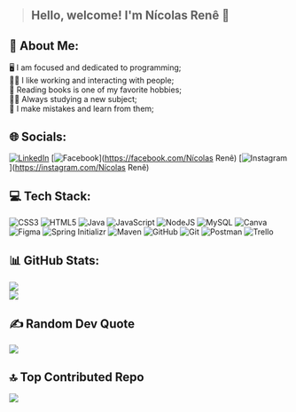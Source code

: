 >## **Hello, welcome! I'm Nícolas Renê** 👋

## 💫 About Me:
🖥️ I am focused and dedicated to programming;<br>🤝🏻 I like working and interacting with people;<br>📖 Reading books is one of my favorite hobbies;<br>💪🏻 Always studying a new subject;<br>🐛 I make mistakes and learn from them;<br>


## 🌐 Socials:
[![LinkedIn](https://img.shields.io/badge/LinkedIn-%230077B5.svg?logo=linkedin&logoColor=white)](https://www.linkedin.com/in/n%C3%ADcolas-ren%C3%AA-tonete-cioccio-8a7a1323b/) [![Facebook](https://img.shields.io/badge/Facebook-%231877F2.svg?logo=Facebook&logoColor=white)](https://facebook.com/Nícolas Renê) [![Instagram](https://img.shields.io/badge/Instagram-%23E4405F.svg?logo=Instagram&logoColor=white)](https://instagram.com/Nícolas Renê) 

## 💻 Tech Stack:
![CSS3](https://img.shields.io/badge/css3-%231572B6.svg?style=for-the-badge&logo=css3&logoColor=white) ![HTML5](https://img.shields.io/badge/html5-%23E34F26.svg?style=for-the-badge&logo=html5&logoColor=white) ![Java](https://img.shields.io/badge/java-%23ED8B00.svg?style=for-the-badge&logo=openjdk&logoColor=white) ![JavaScript](https://img.shields.io/badge/javascript-%23323330.svg?style=for-the-badge&logo=javascript&logoColor=%23F7DF1E) ![NodeJS](https://img.shields.io/badge/node.js-6DA55F?style=for-the-badge&logo=node.js&logoColor=white) ![MySQL](https://img.shields.io/badge/mysql-4479A1.svg?style=for-the-badge&logo=mysql&logoColor=white) ![Canva](https://img.shields.io/badge/Canva-%2300C4CC.svg?style=for-the-badge&logo=Canva&logoColor=white) ![Figma](https://img.shields.io/badge/figma-%23F24E1E.svg?style=for-the-badge&logo=figma&logoColor=white) ![Spring Initializr](https://img.shields.io/badge/spring_initializr-6DA55F?style=for-the-badge&logo=spring&logoColor=white) ![Maven](https://img.shields.io/badge/maven-aliceblue?style=for-the-badge&logo=apache-maven&logoColor=black) ![GitHub](https://img.shields.io/badge/github-%23121011.svg?style=for-the-badge&logo=github&logoColor=white) ![Git](https://img.shields.io/badge/git-%23F05033.svg?style=for-the-badge&logo=git&logoColor=white) ![Postman](https://img.shields.io/badge/Postman-FF6C37?style=for-the-badge&logo=postman&logoColor=white) ![Trello](https://img.shields.io/badge/Trello-%23026AA7.svg?style=for-the-badge&logo=Trello&logoColor=white) 
## 📊 GitHub Stats:
![](https://github-readme-stats.vercel.app/api?username=NicolasRene321&theme=highcontrast&hide_border=false&include_all_commits=false&count_private=false)<br/>
![](https://github-readme-streak-stats.herokuapp.com/?user=NicolasRene321&theme=highcontrast&hide_border=false)<br/>

## ✍️ Random Dev Quote
![](https://quotes-github-readme.vercel.app/api?type=horizontal&theme=radical)

## 🔝 Top Contributed Repo
![](https://github-contributor-stats.vercel.app/api?username=NicolasRene321&limit=5&theme=dark&combine_all_yearly_contributions=true)



